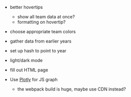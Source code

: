 - better hovertips
  - show all team data at once?
  - formatting on hovertip?
- choose appropriate team colors
- gather data from earlier years
- set up hash to point to year
- light/dark mode
- fill out HTML page



- Use [Plotly](https://plotly.com/javascript/) for JS graph 
  - the webpack build is huge, maybe use CDN instead?